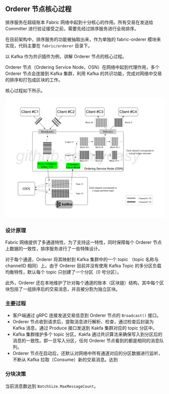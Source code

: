 ## Orderer 节点核心过程

排序服务在超级账本 Fabric 网络中起到十分核心的作用。所有交易在发送给 Committer 进行验证接受之前，需要先经过排序服务进行全局排序。

在目前架构中，排序服务的功能被抽取出来，作为单独的 fabric-orderer 模块来实现，代码主要在 `fabric/orderer` 目录下。

以 Kafka 作为共识插件为例，讲解 Orderer 节点的核心过程。

Orderer 节点（Ordering Service Node，OSN）在网络中起到代理作用，多个 Orderer 节点会连接到 Kafka 集群，利用 Kafka 的共识功能，完成对网络中交易的排序和打包成区块的工作。

核心过程如下所示。

![Orderer 节点核心过程](_images/orderer_workflow.png)


### 设计原理

Fabric 网络提供了多通道特性，为了支持这一特性，同时保障每个 Orderer 节点上数据的一致性，排序服务进行了一些特殊设计。

对于每个通道，Orderer 将其映射到 Kafka 集群中的一个 topic （topic 名称与 channelID 相同）上。由于 Orderer 目前并没有使用 Kafka Topic 的多分区负载均衡特性，默认每个 topic 只创建了一个分区（0 号分区）。

此外，Orderer 还在本地维护了针对每个通道的账本（区块链）结构，其中每个区块包括了一组排序后的交易消息，并且被分割为独立区块。

### 主要过程

* 客户端通过 gRPC 连接发送交易信息到 Orderer 节点的 `Broadcast()` 接口。
* Orderer 节点收到请求后，提取消息进行解析、检查，通过检查后封装为 Kafka 消息，通过 Produce 接口发送到 Kakfa 集群对应的 topic 分区中。
* Kafka 集群维护多个 topic 分区。Kakfa 通过共识算法来确保写入到分区后的消息的一致性。即一旦写入分区，任何 Orderer 节点看到的都是相同的消息队列。
* Orderer 节点在启动后，还默认对网络中所有通道对应的分区数据进行监听，不断从 Kafka 拉取（Consume）新的交易消息。达到

### 分块决策

当前消息数达到 `BatchSize.MaxMessageCount`。

